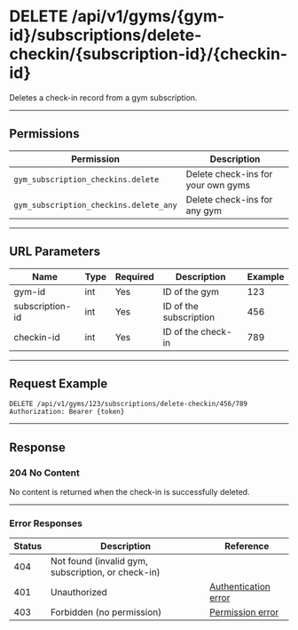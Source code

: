 # DELETE /api/v1/gyms/{gym-id}/subscriptions/delete-checkin/{subscription-id}/{checkin-id}

Deletes a check-in record from a gym subscription.


---

## Permissions
| Permission                          | Description                                 |
|-------------------------------------|---------------------------------------------|
| `gym_subscription_checkins.delete`  | Delete check-ins for your own gyms          |
| `gym_subscription_checkins.delete_any` | Delete check-ins for any gym               |

---

## URL Parameters
| Name            | Type | Required | Description                | Example |
|-----------------|------|----------|----------------------------|---------|
| gym-id          | int  | Yes      | ID of the gym              | 123     |
| subscription-id | int  | Yes      | ID of the subscription     | 456     |
| checkin-id      | int  | Yes      | ID of the check-in         | 789     |

---

## Request Example
```
DELETE /api/v1/gyms/123/subscriptions/delete-checkin/456/789
Authorization: Bearer {token}
```

---

## Response

### 204 No Content
No content is returned when the check-in is successfully deleted.

---

### Error Responses
| Status | Description                | Reference                                      |
|--------|----------------------------|------------------------------------------------|
| 404    | Not found (invalid gym, subscription, or check-in) |  |
| 401    | Unauthorized               | [Authentication error](../../_globals/authentication-errors.md) |
| 403    | Forbidden (no permission)  | [Permission error](../../_globals/permission-errors.md) |
